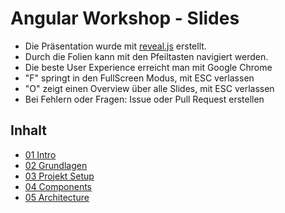 # Angular Workshop - Slides

- Die Präsentation wurde mit [reveal.js](http://lab.hakim.se/reveal-js/) erstellt.
- Durch die Folien kann mit den Pfeiltasten navigiert werden.
- Die beste User Experience erreicht man mit Google Chrome
- "F" springt in den FullScreen Modus, mit ESC verlassen
- "O" zeigt einen Overview über alle Slides, mit ESC verlassen
- Bei Fehlern oder Fragen: Issue oder Pull Request erstellen

## Inhalt
- [01 Intro](https://baloise.github.io/ws-angular_slides/slides/01_Intro.html)
- [02 Grundlagen](https://baloise.github.io/ws-angular_slides/slides/02_Grundlagen.html)
- [03 Projekt Setup](https://baloise.github.io/ws-angular_slides/slides/03_ProjectSetup.html)
- [04 Components](https://baloise.github.io/ws-angular_slides/slides/04_Components.html)
- [05 Architecture](https://baloise.github.io/ws-angular_slides/slides/05_Architecture.html)
